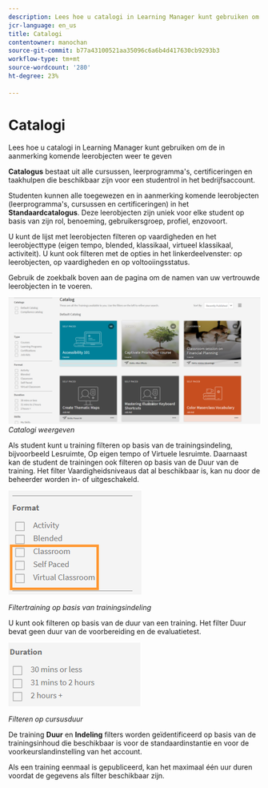 ```yaml
---
description: Lees hoe u catalogi in Learning Manager kunt gebruiken om de in aanmerking komende leerobjecten weer te geven
jcr-language: en_us
title: Catalogi
contentowner: manochan
source-git-commit: b77a43100521aa35096c6a6b4d417630cb9293b3
workflow-type: tm+mt
source-wordcount: '280'
ht-degree: 23%

---
```




# Catalogi

Lees hoe u catalogi in Learning Manager kunt gebruiken om de in aanmerking komende leerobjecten weer te geven

**Catalogus** bestaat uit alle cursussen, leerprogramma&#39;s, certificeringen en taakhulpen die beschikbaar zijn voor een studentrol in het bedrijfsaccount.

Studenten kunnen alle toegewezen en in aanmerking komende leerobjecten (leerprogramma&#39;s, cursussen en certificeringen) in het **Standaardcatalogus**. Deze leerobjecten zijn uniek voor elke student op basis van zijn rol, benoeming, gebruikersgroep, profiel, enzovoort.

U kunt de lijst met leerobjecten filteren op vaardigheden en het leerobjecttype (eigen tempo, blended, klassikaal, virtueel klassikaal, activiteit). U kunt ook filteren met de opties in het linkerdeelvenster: op leerobjecten, op vaardigheden en op voltooiingsstatus.

Gebruik de zoekbalk boven aan de pagina om de namen van uw vertrouwde leerobjecten in te voeren.

![](assets/catalogs.png)
*Catalogi weergeven*

Als student kunt u training filteren op basis van de trainingsindeling, bijvoorbeeld Lesruimte, Op eigen tempo of Virtuele lesruimte. Daarnaast kan de student de trainingen ook filteren op basis van de Duur van de training. Het filter Vaardigheidsniveaus dat al beschikbaar is, kan nu door de beheerder worden in- of uitgeschakeld.

![](assets/image014.png)

*Filtertraining op basis van trainingsindeling*

U kunt ook filteren op basis van de duur van een training. Het filter Duur bevat geen duur van de voorbereiding en de evaluatietest.

![](assets/image015.png)

*Filteren op cursusduur*

De training **Duur** en **Indeling** filters worden geïdentificeerd op basis van de trainingsinhoud die beschikbaar is voor de standaardinstantie en voor de voorkeurslandinstelling van het account.

Als een training eenmaal is gepubliceerd, kan het maximaal één uur duren voordat de gegevens als filter beschikbaar zijn.
